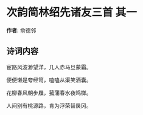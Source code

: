 # 次韵简林绍先诸友三首  其一

**作者**: 俞德邻

## 诗词内容

宦路风波渺望洋，几人赤马旦蒙霜。

便便懒是夸经笥，嗑嗑从渠笑酒囊。

花柳春风朝步屧，菰蒲春水夜鸣榔。

人间别有桃源路，肯为浮荣替戾冈。

